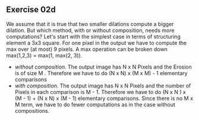 ## Exercise 02d 

We assume that it is true that two smaller dilations compute a bigger dilation. But which method, with or without composition, needs more computations?
Let's start with the simplest case in terms of structuring element a 3x3 square. For one pixel in the output we have to compute the max over (at most) 9 pixels. A max operation can be broken down max(1,2,3) = max(1, max(2, 3)).
* *without composition*. The output image has N x N Pixels and the Erosion is of size M . Therefore we have to do (N x N) x (M x M) - 1 elementary comparisons
* *with composition*. The output image has N x N Pixels and the number of Pixels in each comparison is M - 1. Therefore we have to do (N x N ) x (M - 1) + (N x N) x (M - 1) elementary comparisons. Since there is no M x M term, we have to do fewer computations as in the case without compositions.
